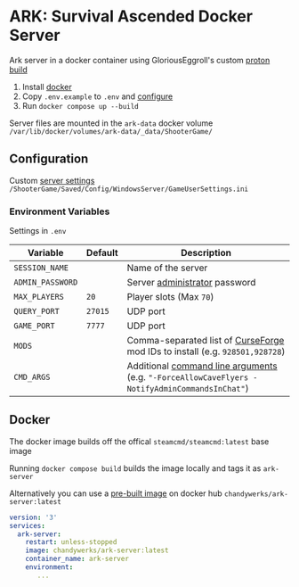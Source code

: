# ARK: Survival Ascended Docker Server

Ark server in a docker container using GloriousEggroll's custom [proton build](https://github.com/GloriousEggroll/proton-ge-custom)

1) Install [docker](https://docs.docker.com/engine/install/)
2) Copy `.env.example` to `.env` and [configure](#environment-variables)
3) Run `docker compose up --build`

Server files are mounted in the `ark-data` docker volume `/var/lib/docker/volumes/ark-data/_data/ShooterGame/`

## Configuration

Custom [server settings](https://ark.fandom.com/wiki/Server_configuration#GameUserSettings.ini) `/ShooterGame/Saved/Config/WindowsServer/GameUserSettings.ini`

### Environment Variables

Settings in `.env`

| Variable         | Default | Description
| ---              | ---     | ---
| `SESSION_NAME`   | | Name of the server
| `ADMIN_PASSWORD` | | Server [administrator](https://ark.fandom.com/wiki/Console_commands#EnableCheats) password
| `MAX_PLAYERS`    | `20`    | Player slots (Max `70`)
| `QUERY_PORT`     | `27015` | UDP port
| `GAME_PORT`      | `7777`  | UDP port
| `MODS`     | | Comma-separated list of [CurseForge](https://www.curseforge.com/ark-survival-ascended) mod IDs to install (e.g. `928501,928728`)
| `CMD_ARGS` | | Additional [command line arguments](https://ark.fandom.com/wiki/Server_configuration#Command_line_arguments) (e.g. `"-ForceAllowCaveFlyers -NotifyAdminCommandsInChat"`)

## Docker

The docker image builds off the offical `steamcmd/steamcmd:latest` base image

Running `docker compose build` builds the image locally and tags it as `ark-server`

Alternatively you can use a [pre-built image](https://hub.docker.com/r/chandywerks/ark-server) on docker hub `chandywerks/ark-server:latest`

```yml
version: '3'
services:
  ark-server:
    restart: unless-stopped
    image: chandywerks/ark-server:latest
    container_name: ark-server
    environment:
       ...
```

